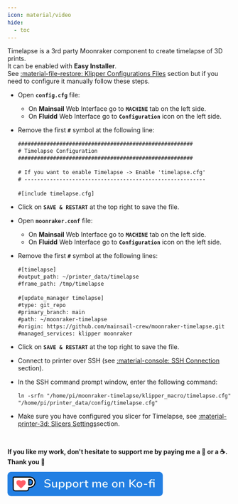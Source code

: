 ```yaml
---
icon: material/video
hide:
  - toc
---
```

Timelapse is a 3rd party Moonraker component to create timelapse of 3D prints.<br />
It can be enabled with **Easy Installer**.<br />See <a href="../klipper-configurations-files">:material-file-restore: Klipper Configurations Files</a> section but if you need to configure it manually follow these steps.

- Open **`config.cfg`** file:

    - On **Mainsail** Web Interface go to **`MACHINE`** tab on the left side.
    - On **Fluidd** Web Interface go to **`Configuration`** icon on the left side.

- Remove the first **`#`** symbol at the following line:

    ``` title="config.cfg" hl_lines="8"
    #######################################################
    # Timelapse Configuration
    #######################################################
    
    # If you want to enable Timelapse -> Enable 'timelapse.cfg'
    # ---------------------------------------------------------
    
    #[include timelapse.cfg]
    ```

- Click on **`SAVE & RESTART`** at the top right to save the file.

- Open **`moonraker.conf`** file:

    - On **Mainsail** Web Interface go to **`MACHINE`** tab on the left side.
    - On **Fluidd** Web Interface go to **`Configuration`** icon on the left side.

- Remove the first **`#`** symbol at the following lines:

    ``` title="moonraker.conf"
    #[timelapse]
    #output_path: ~/printer_data/timelapse
    #frame_path: /tmp/timelapse

    #[update_manager timelapse]
    #type: git_repo
    #primary_branch: main
    #path: ~/moonraker-timelapse
    #origin: https://github.com/mainsail-crew/moonraker-timelapse.git
    #managed_services: klipper moonraker
    ```

- Click on **`SAVE & RESTART`** at the top right to save the file.

- Connect to printer over SSH (see <a href="../ssh-connection">:material-console: SSH Connection</a> section).

- In the SSH command prompt window, enter the following command:

	``` title="SSH Command Prompt"
	ln -srfn "/home/pi/moonraker-timelapse/klipper_macro/timelapse.cfg" "/home/pi/printer_data/config/timelapse.cfg"
	```

- Make sure you have configured you slicer for Timelapse, see <a href="../slicers-settings/#settings-for-timelapse">:material-printer-3d: Slicers Settings</a>section.

<br />

**If you like my work, don't hesitate to support me by paying me a 🍺 or a ☕. Thank you 🙂**

<a href="https://ko-fi.com/guilouz" target="_blank"><img width="350" src="../assets/images/ko-fi.png"></a>
